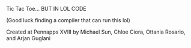Tic Tac Toe... BUT IN LOL CODE

(Good luck finding a compiler that can run this lol)

Created at Pennapps XVIII by Michael Sun, Chloe Ciora, Ottania Rosario, and Arjan Guglani
